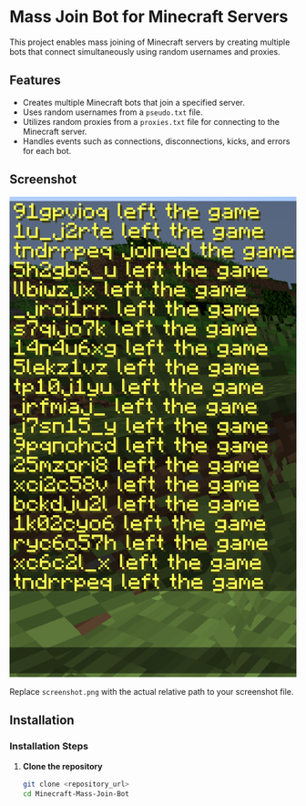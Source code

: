 # Mass Join Bot for Minecraft Servers

This project enables mass joining of Minecraft servers by creating multiple bots that connect simultaneously using random usernames and proxies.

## Features

- Creates multiple Minecraft bots that join a specified server.
- Uses random usernames from a `pseudo.txt` file.
- Utilizes random proxies from a `proxies.txt` file for connecting to the Minecraft server.
- Handles events such as connections, disconnections, kicks, and errors for each bot.

## Screenshot

![Exemple](screenshot.png)

Replace `screenshot.png` with the actual relative path to your screenshot file.

## Installation

### Installation Steps

1. **Clone the repository**
   ```bash
   git clone <repository_url>
   cd Minecraft-Mass-Join-Bot
